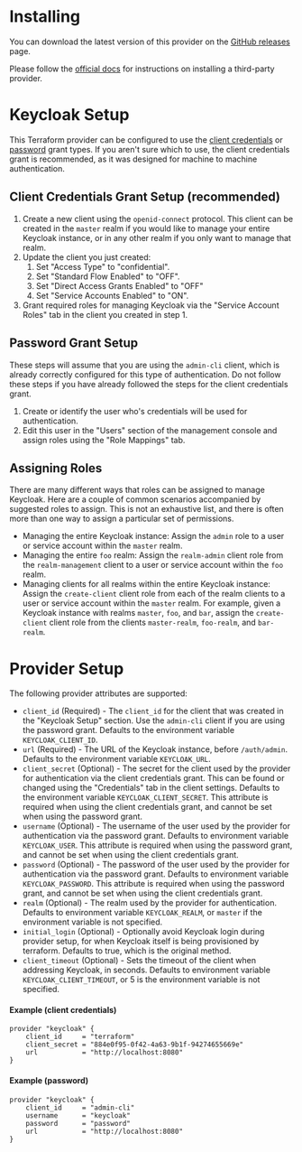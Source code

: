 # Installing

You can download the latest version of this provider on the
[GitHub releases](https://github.com/mrparkers/terraform-provider-keycloak/releases)
page.

Please follow the [official docs](https://www.terraform.io/docs/configuration/providers.html#third-party-plugins)
for instructions on installing a third-party provider.

# Keycloak Setup

This Terraform provider can be configured to use the [client credentials](https://www.oauth.com/oauth2-servers/access-tokens/client-credentials/)
or [password](https://www.oauth.com/oauth2-servers/access-tokens/password-grant/) grant types. If you aren't
sure which to use, the client credentials grant is recommended, as it was designed for machine to machine authentication.

## Client Credentials Grant Setup (recommended)

1. Create a new client using the `openid-connect` protocol. This client can be created in the `master` realm if you would
like to manage your entire Keycloak instance, or in any other realm if you only want to manage that realm.
1. Update the client you just created:
    1. Set "Access Type" to "confidential".
    1. Set "Standard Flow Enabled" to "OFF".
    1. Set "Direct Access Grants Enabled" to "OFF"
    1. Set "Service Accounts Enabled" to "ON".
1. Grant required roles for managing Keycloak via the "Service Account Roles" tab in the client you created in step 1.

## Password Grant Setup

These steps will assume that you are using the `admin-cli` client, which is already correctly configured for this type
of authentication. Do not follow these steps if you have already followed the steps for the client credentials grant.

1. Create or identify the user who's credentials will be used for authentication.
1. Edit this user in the "Users" section of the management console and assign roles using the "Role Mappings" tab.

## Assigning Roles

There are many different ways that roles can be assigned to manage Keycloak. Here are a couple of common scenarios accompanied
by suggested roles to assign. This is not an exhaustive list, and there is often more than one way to assign a particular set
of permissions.

- Managing the entire Keycloak instance: Assign the `admin` role to a user or service account within the `master` realm.
- Managing the entire `foo` realm: Assign the `realm-admin` client role from the `realm-management` client to a user or service
account within the `foo` realm.
- Managing clients for all realms within the entire Keycloak instance: Assign the `create-client` client role from each of
the realm clients to a user or service account within the `master` realm. For example, given a Keycloak instance with realms
`master`, `foo`, and `bar`, assign the `create-client` client role from the clients `master-realm`, `foo-realm`, and `bar-realm`.

# Provider Setup

The following provider attributes are supported:

- `client_id` (Required) - The `client_id` for the client that was created in the "Keycloak Setup" section. Use the `admin-cli` client if you are using the password grant. Defaults to the environment variable `KEYCLOAK_CLIENT_ID`.
- `url` (Required) - The URL of the Keycloak instance, before `/auth/admin`. Defaults to the environment variable `KEYCLOAK_URL`.
- `client_secret` (Optional) - The secret for the client used by the provider for authentication via the client credentials grant. This can be found or changed using the "Credentials" tab in the client settings. Defaults to the environment variable `KEYCLOAK_CLIENT_SECRET`. This attribute is required when using the client credentials grant, and cannot be set when using the password grant.
- `username` (Optional) - The username of the user used by the provider for authentication via the password grant. Defaults to environment variable `KEYCLOAK_USER`. This attribute is required when using the password grant, and cannot be set when using the client credentials grant.
- `password` (Optional) - The password of the user used by the provider for authentication via the password grant. Defaults to environment variable `KEYCLOAK_PASSWORD`. This attribute is required when using the password grant, and cannot be set when using the client credentials grant.
- `realm` (Optional) - The realm used by the provider for authentication. Defaults to environment variable `KEYCLOAK_REALM`, or `master` if the environment variable is not specified.
- `initial_login` (Optional) - Optionally avoid Keycloak login during provider setup, for when Keycloak itself is being provisioned by terraform. Defaults to true, which is the original method.
- `client_timeout` (Optional) - Sets the timeout of the client when addressing Keycloak, in seconds. Defaults to environment variable `KEYCLOAK_CLIENT_TIMEOUT`, or 5 is the environment variable is not specified.

#### Example (client credentials)

```hcl
provider "keycloak" {
	client_id     = "terraform"
	client_secret = "884e0f95-0f42-4a63-9b1f-94274655669e"
	url           = "http://localhost:8080"
}
``` 

#### Example (password)

```hcl
provider "keycloak" {
	client_id     = "admin-cli"
	username      = "keycloak"
	password      = "password"
	url           = "http://localhost:8080"
}
```
